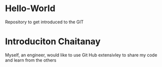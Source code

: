 # Hello-World
Repository to get introduced to the GIT
# Introduciton Chaitanay
Myself, an engineer, would like to use Git Hub extensivley to share my code and learn from the others

